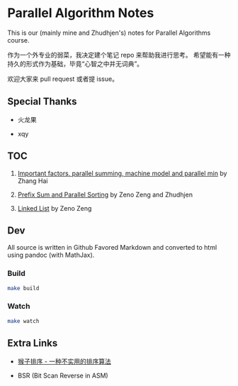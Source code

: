 # Parallel Algorithm Notes

This is our (mainly mine and Zhudhjen's) notes for Parallel Algorithms course.

作为一个外专业的弱菜，我决定建个笔记 repo 来帮助我进行思考。
希望能有一种持久的形式作为基础，毕竟“心智之中并无词典”。

欢迎大家来 pull request 或者提 issue。

## Special Thanks

- 火龙果

- xqy

## TOC

1. [Important factors, parallel summing, machine model and parallel min](http://zenozeng.github.io/parallel-algorithm-notes/dist/01.html) by Zhang Hai

2. [Prefix Sum and Parallel Sorting](http://zenozeng.github.io/parallel-algorithm-notes/dist/02.html) by Zeno Zeng and Zhudhjen

3. [Linked List](http://zenozeng.github.io/parallel-algorithm-notes/dist/03.html) by Zeno Zeng

## Dev

All source is written in Github Favored Markdown and converted to html using pandoc (with MathJax).

### Build

```bash
make build
```

### Watch

```bash
make watch
```

## Extra Links

- [猴子排序 - 一种不实用的排序算法](http://zh.wikipedia.org/wiki/Bogo%E6%8E%92%E5%BA%8F)

- BSR (Bit Scan Reverse in ASM)
